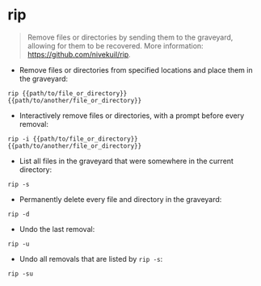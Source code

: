 # rip

> Remove files or directories by sending them to the graveyard, allowing for them to be recovered.
> More information: <https://github.com/nivekuil/rip>.

- Remove files or directories from specified locations and place them in the graveyard:

`rip {{path/to/file_or_directory}} {{path/to/another/file_or_directory}}`

- Interactively remove files or directories, with a prompt before every removal:

`rip -i {{path/to/file_or_directory}} {{path/to/another/file_or_directory}}`

- List all files in the graveyard that were somewhere in the current directory:

`rip -s`

- Permanently delete every file and directory in the graveyard:

`rip -d`

- Undo the last removal:

`rip -u`

- Undo all removals that are listed by `rip -s`:

`rip -su`
